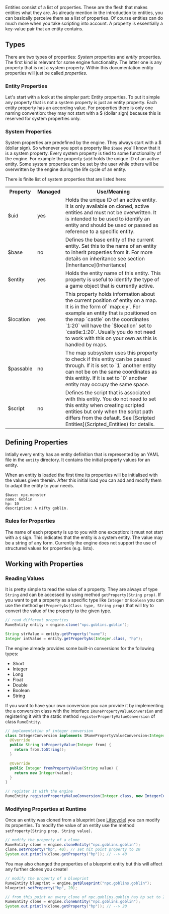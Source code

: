 Entities consist of a list of properties. These are the flesh that makes
entities what they are. As already mention in the introduction to entities, you
can basically perceive them as a list of properties. Of course entities can do
much more when you take scripting into account. A property is essentially a
key-value pair that an entity contains.

## Types
There are two types of properties: *System* properties and *entity* properties.
The first kind is relevant for some engine functionality. The latter one is any
property that is not a system property. Within this documentation entity
properties will just be called *properties*.

### Entity Properties
Let's start with a look at the simpler part: Entity properties. To put it simple
any property that is not a system property is just an entity property. Each
entity property has an according value. For properties there is only one naming
convention: they may not start with a $ (dollar sign) because this is reserved
for system properties only.

### System Properties
System properties are predefined by the engine. They always start with a $
(dollar sign). So whenever you spot a property like `$base` you'll know that it
is a system property. Every system property is tied to some functionality of the
engine. For example the property `$uid` holds the unique ID of an active entity.
Some system properties can be set by the user while others will be overwritten
by the engine during the life cycle of an entity.

There is finite list of system properties that are listed here:

<table>
<tr><th>Property</th><th>Managed</th><th>Use/Meaning</th></tr>
<tr>
  <td>$uid</td>
  <td>yes</td>
  <td>Holds the unique ID of an active entity. It is only available on cloned,
      active entities and must not be overwritten. It is intended to be used to
      identify an entity and should be used or passed as reference to a specific
      entity.</td>
</tr>
<tr>
  <td>$base</td>
  <td>no</td>
  <td>Defines the base entity of the current entity. Set this to the name of an
      entity to inherit properties from it. For more details on inheritance see
      section [Inheritance](Inheritance)</td>
</tr>
<tr>
  <td>$entity</td>
  <td>yes</td>
  <td>Holds the entity name of this entity. This property is useful to identify
      the type of a game object that is currently active.</td>  
</tr>
<tr>
  <td>$location</td>
  <td>yes</td>
  <td>This property holds information about the current position of entity on a
      map. It is in the form of `map:x:y`. For example an entity that is
      positioned on the map `castle` on the coordinates `1:20` will have the
      `$location` set to `castle:1:20`. Usually you do not need to work with
      this on your own as this is handled by maps.</td>
</tr>
<tr>
  <td>$passable</td>
  <td>no</td>
  <td>The map subsystem uses this property to check if this entity can be passed
      through. If it is set to `1` another entity can not be on the same coordinates
      as this entitiy. If it is set to `0` another entity may occupy the same space.</td>
</tr>
<tr>
  <td>$script</td>
  <td>no</td>
  <td>Defines the script that is associated with this entity. You do not need to
      set this entity when creating scripted entities but only when the script
      path differs from the default. See [Scripted Entities](Scripted_Entities)
      for details.</td>
</tr>
</table>

## Defining Properties
Intially every entity has an entity definition that is represented by an YAML file
in the `entity` directory. It contains the initial property values for an entity.

When an entity is loaded the first time its properties will be initialised with
the values given therein. After this initial load you can add and modify them
to adapt the entity to your needs.

```
$base: npc.monster
name: Goblin
hp: 10
description: A nifty goblin.

```

### Rules for Properties
The name of each property is up to you with one exception: It must not start with
a `$` sign. This indicates that the entity is a system entity. The value may be
a string of any form. Currently the engine does not support the use of structured
values for properties (e.g. lists).

## Working with Properties

### Reading Values
It is pretty simple to read the value of a property. They are always of type
`String` and can be accessed by using method `getProperty(String prop)`. If
you want to get a property as a specific type like `Integer` or `Boolean`
you can use the method `getPropertyAs(Class type, String prop)` that will
try to convert the value of the property to the given type.

```java
// read different properties
RuneEntity entity = engine.clone("npc.goblins.goblin");

String strValue = entity.getProperty("name");
Integer intValue = entity.getPropertyAs(Integer.class, "hp");
```

The engine already provides some built-in conversions for the following
types:

  * Short
  * Integer
  * Long
  * Float
  * Double
  * Boolean
  * String

If you want to have your own conversion you can provide it by implementing
the a conversion class with the interface `IRunePropertyValueConversion` and
registering it with the static method `registerPropertyValueConversion` of
class `RuneEntity`.

```java
// implementation of integer conversion
class IntegerConversion implements IRunePropertyValueConversion<Integer> {
  @Override
  public String toPropertyValue(Integer from) {
    return from.toString();
  }

  @Override
  public Integer fromPropertyValue(String value) {
    return new Integer(value);
  }
}

// register it with the engine
RuneEntity.registerPropertyValueConversion(Integer.class, new IntegerConversion());
```

### Modifying Properties at Runtime
Once an entity was cloned from a blueprint (see [Lifecycle](Lifecycle)) you can
modify its properties.  To modify the value of an entity use the method
`setProperty(String prop, String value)`.

```java
// modify the property of a clone
RuneEntity clone = engine.cloneEntity("npc.goblins.goblin");
clone.setProperty("hp", 40); // set hit point property to 20
System.out.println(clone.getProperty("hp")); // --> 40
```

You may also changed the properties of a blueprint entity but this will affect
any further clones you create!

```java
// modify the property of a blueprint
RuneEntity blueprint = engine.getBlueprint("npc.goblins.goblin");
blueprint.setProperty("hp", 20);

// from this point on every clone of npc.goblins.goblin has hp set to 20
RuneEntity clone = engine.cloneEntity("npc.goblins.goblin");
System.out.println(clone.getProperty("hp")); // --> 20
```
